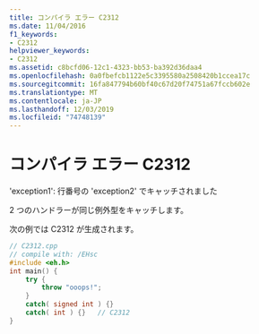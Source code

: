 ```yaml
---
title: コンパイラ エラー C2312
ms.date: 11/04/2016
f1_keywords:
- C2312
helpviewer_keywords:
- C2312
ms.assetid: c8bcfd06-12c1-4323-bb53-ba392d36daa4
ms.openlocfilehash: 0a0fbefcb1122e5c3395580a2508420b1ccea17c
ms.sourcegitcommit: 16fa847794b60bf40c67d20f74751a67fccb602e
ms.translationtype: MT
ms.contentlocale: ja-JP
ms.lasthandoff: 12/03/2019
ms.locfileid: "74748139"
---
```

# <a name="compiler-error-c2312"></a>コンパイラ エラー C2312

'exception1': 行番号の 'exception2' でキャッチされました

2 つのハンドラーが同じ例外型をキャッチします。

次の例では C2312 が生成されます。

```cpp
// C2312.cpp
// compile with: /EHsc
#include <eh.h>
int main() {
    try {
        throw "ooops!";
    }
    catch( signed int ) {}
    catch( int ) {}   // C2312
}
```
